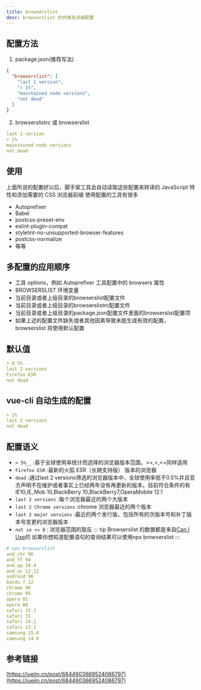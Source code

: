 ```yaml
---
title: browserslist
desc: browserslist 的作用及详细配置
---
```


## 配置方法

1. package.json(推荐写法)

```json
{
  "browserslist": [
    "last 1 version",
    "> 1%",
    "maintained node versions",
    "not dead"
  ]
}
```

2. browserslistrc 或 browserslist

```yaml
last 1 version
> 1%
maintained node versions
not dead
```

## 使用

上面所说的配置好以后，脚手架工具会自动读取这些配置来转译的 JavaScript 特性和添加需要的 CSS 浏览器前缀
使用配置的工具有很多

- Autoprefixer
- Babel
- postcss-preset-env
- eslint-plugin-compat
- stylelint-no-unsupported-browser-features
- postcss-normalize
- 等等

## 多配置的应用顺序

- 工具 options，例如 Autoprefixer 工具配置中的 browsers 属性
- BROWSERSLIST 环境变量
- 当前目录或者上级目录的browserslist配置文件
- 当前目录或者上级目录的browserslistrc配置文件
- 当前目录或者上级目录的package.json配置文件里面的browserslist配置项
- 如果上述的配置文件缺失或者其他因素导致未能生成有效的配置，browserslist 将使用默认配置

## 默认值

```yaml
> 0.5%
last 2 versions
Firefox ESR
not dead
```

## vue-cli 自动生成的配置

```yaml
> 1%
last 2 versions
not dead
```

## 配置语义

- `> 5%__` :基于全球使用率统计而选择的浏览器版本范围。>=,<,<=同样适用
- `Firefox ESR` :最新的火狐 ESR（长期支持版） 版本的浏览器
- `dead` :通过last 2 versions筛选的浏览器版本中，全球使用率低于0.5%并且官方声明不在维护或者事实上已经两年没有再更新的版本。目前符合条件的有 IE10,IE_Mob 10,BlackBerry 10,BlackBerry7,OperaMobile 12.1
- `last 2 versions` :每个浏览器最近的两个大版本
- `last 2 Chrome versions` :chrome 浏览器最近的两个版本
- `last 2 major versions` :最近的两个发行版，包括所有的次版本号和补丁版本号变更的浏览器版本
- `not ie <= 8` : 浏览器范围的取反
::: tip
Browserslist 的数据都是来自[Can I Use](https://caniuse.com/)的
如果你想知道配置语句的查询结果可以使用npx browserslist
:::

```yaml
# npx browserslist
and_chr 96
and_ff 94
and_qq 10.4
and_uc 12.12
android 96
baidu 7.12
chrome 96
chrome 95
opera 81
opera 80
safari 15.1
safari 15
safari 14.1
safari 13.1
samsung 15.0
samsung 14.0
```

## 参考链接

[https://juejin.cn/post/6844903669524086797](https://juejin.cn/post/6844903669524086797)
